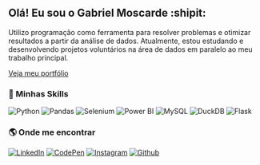 ## Olá! Eu sou o Gabriel Moscarde :shipit:

Utilizo programação como ferramenta para resolver problemas e otimizar resultados a partir da análise de dados. Atualmente, estou estudando e desenvolvendo projetos voluntários na área de dados em paralelo ao meu trabalho principal. 

[Veja meu portfólio](https://gabrielmoscarde.up.railway.app/)

### :rocket: Minhas Skills

![Python](https://img.shields.io/badge/Python-333333?style=flat&logo=python&logoColor=ffdd54)
![Pandas](https://img.shields.io/badge/-Pandas-333333?style=flat&logo=pandas&logoColor=130754)
![Selenium](https://img.shields.io/badge/-Selenium-333333?style=flat&logo=selenium&logoColor=08b608)
![Power BI](https://img.shields.io/badge/-Power%20BI-333333?style=flat&logo=powerbi&logoColor=f1cb18)
![MySQL](https://img.shields.io/badge/-MySQL-333333?style=flat&logo=mysql&logoColor=%2361DAFB)
![DuckDB](https://img.shields.io/badge/-DuckDB-333333?style=flat&logo=duckdb&logoColor=%f1cb18)
![Flask](https://img.shields.io/badge/-Flask-333333?style=flat&logo=flask&logoColor=%cccccc)


### :earth_americas: Onde me encontrar

[![LinkedIn](https://img.shields.io/badge/-LinkedIn-333333?style=flat&logo=linkedin&logoColor=0072b1)](https://www.linkedin.com/in/gabrielmoscarde/)
[![CodePen](https://img.shields.io/badge/-Medium-333333?style=flat&logo=medium)](https://moscarde.medium.com/)
[![Instagram](https://img.shields.io/badge/-Instagram-333333?style=flat&logo=instagram)](https://www.instagram.com/gabrielmoscarde/)
[![Github](https://img.shields.io/github/followers/moscarde?style=social)](https://github.com/Moscarde)


